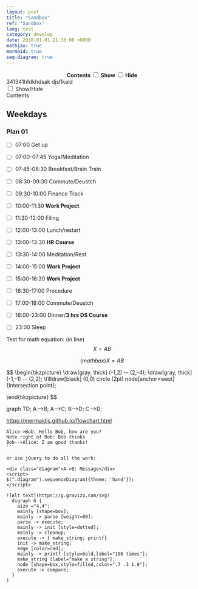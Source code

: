 ```yaml
---
layout: post
title: "Sandbox"
ref: "Sandbox"
lang: test
category: develop
date: 2018-01-01 21:30:00 +0800
mathjax: true
mermaid: true
seq-diagram: true
---
```


<div class="post-toc01">
  <p style="text-align:center; font-weight:bold; margin: 0;">Contents
  <input type="checkbox" id="show-trigger" class="toc-trigger" />
  <label for="show-trigger">Show</label>
  <input type="checkbox" id="hide-trigger" class="toc-trigger" />
  <label for="hide-trigger">Hide</label>
  <div class="trigger">
    341341hfdkhdsak
    djsflkald
  </div>
  <input type="checkbox" id="toc-trigger" class="toc-trigger" />
  <label for="toc-trigger">Show/Hide</label>
  <div class="trigger">
    Contents
  </div>
</div>


## Weekdays
### Plan 01
- [ ] 07:00 Get up
- [ ] 07:00-07:45 Yoga/Meditation
- [ ] 07:45-08:30 Breakfast/Brain Train
- [ ] 08:30-09:30 Commute/Deustch
- [ ] 09:30-10:00 Finance Track
- [ ] 10:00-11:30 **Work Project**
- [ ] 11:30-12:00 Filing
- [ ] 12:00-13:00 Lunch/restart
- [ ] 13:00-13:30 **HR Course**
- [ ] 13:30-14:00 Meditation/Rest
- [ ] 14:00-15:00 **Work Project**
- [ ] 15:00-16:30 **Work Project**
- [ ] 16:30-17:00 Procedure
- [ ] 17:00-18:00 Commute/Deustch
- [ ] 18:00-23:00 Dinner/**3 hrs DS Course**
- [ ] 23:00 Sleep


Test for math equation: (in line) $$ X = AB $$

$$
(math box)
X = AB
$$

$$
\begin{tikzpicture}
\draw[gray, thick] (-1,2) -- (2,-4);
\draw[gray, thick] (-1,-1) -- (2,2);
\filldraw[black] (0,0) circle (2pt) node[anchor=west] {Intersection point};

\end{tikzpicture}
$$

<div id="diagram"></div>
<script>
  var options = {theme: 'simple'};
  var a = Diagram.parse("Alice->Bob: Hello Bob, how are you?" +
                        "Note right of Bob: Bob thinks" +
                        "Bob-->Alice: I am good thanks!​");
  a.drawSVG("diagram", options);
</script>

<div class="mermaid">
graph TD;
    A-->B;
    A-->C;
    B-->D;
    C-->D;
</div>

https://mermaidjs.github.io/flowchart.html

```sequence
Alice->Bob: Hello Bob, how are you?
Note right of Bob: Bob thinks
Bob-->Alice: I am good thanks!
​```

or use jQuery to do all the work:

<div class="diagram">A->B: Message</div>
<script>
$(".diagram").sequenceDiagram({theme: 'hand'});
</script>

![Alt text](https://g.gravizo.com/svg?
  digraph G {
    aize ="4,4";
    mainly [shape=box];
    mainly -> parse [weight=80];
    parse -> execute;
    mainly -> init [style=dotted];
    mainly -> cleanup;
    execute -> { make_string; printf}
    init -> make_string;
    edge [color=red];
    mainly -> printf [style=bold,label="100 times"];
    make_string [label="make a string"];
    node [shape=box,style=filled,color=".7 .3 1.0"];
    execute -> compare;
  }
)
